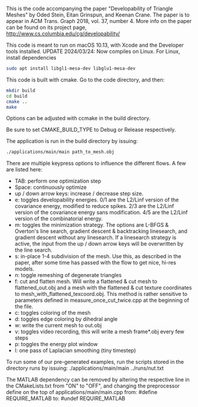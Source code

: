 This is the code accompanying the paper "Developability of Triangle Meshes" by Oded Stein, Eitan Grinspun, and Keenan Crane.
The paper is to appear in ACM Trans. Graph 2018, vol. 37, number 4.
More info on the paper can be found on its project page, http://www.cs.columbia.edu/cg/developability/


This code is meant to run on macOS 10.13, with Xcode and the Developer tools installed.
UPDATE 2024/03/24: Now compiles on Linux.
For Linux, install dependencies

```sh
sudo apt install libgl1-mesa-dev libglu1-mesa-dev
```

This code is built with cmake.
Go to the code directory, and then:

```sh
mkdir build
cd build
cmake ..
make
```

Options can be adjusted with ccmake in the build directory.

Be sure to set CMAKE_BUILD_TYPE to Debug or Release respectively.

The application is run in the build directory by issuing:
```sh
./applications/main/main path_to_mesh.obj
```

There are multiple keypress options to influence the different flows.
A few are listed here:
- TAB: perform one optimization step
- Space: continuously optimize
- up / down arrow keys: increase / decrease step size.
- e: toggles developability energies. 0/1 are the L2/Linf version of the
      covariance energy, modified to reduce spikes. 2/3 are the L2/Linf version
      of the covariance energy sans modification. 4/5 are the L2/Linf version
      of the combinatorial energy.
- m: toggles the minimization strategy. The options are L-BFGS & Overton's
      line search, gradient descent & backtracking linesearch, and gradient
      descent without any linesearch. If a linesearch strategy is active,
      the input from the up / down arrow keys will be overwritten by the
      line search.
- s: in-place 1-4 subdivision of the mesh. Use this, as described in the paper,
      after some time has passed with the flow to get nice, hi-res models.
- n: toggle remeshing of degenerate triangles
- f: cut and flatten mesh. Will write a flattened & cut mesh to
      flattened_out.obj and a mesh with the flattened & cut texture coordinates
      to mesh_with_flattened_texcoord.obj.
      This method is rather sensitive to parameters defined in
      measure_once_cut_twice.cpp at the beginning of the file.
- c: toggles coloring of the mesh
- d: toggles edge coloring by dihedral angle
- w: write the current mesh to out.obj
- v: toggles video recording, this will write a mesh frame*.obj every few steps
- p: toggles the energy plot window
- l: one pass of Laplacian smoothing (tiny timestep)

To run some of our pre-generated examples, run the scripts stored in the directory runs by issuing:
./applications/main/main ../runs/nut.txt


The MATLAB dependency can be removed by altering the respective line in the
CMakeLists.txt from "ON" to "OFF", and changing the preprocessor define on the
top of applications/main/main.cpp from:
#define REQUIRE_MATLAB
to:
#undef REQUIRE_MATLAB
